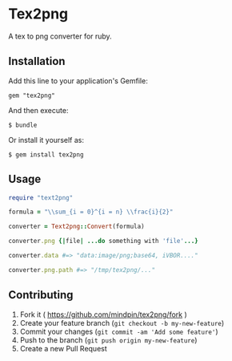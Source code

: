 # Tex2png

A tex to png converter for ruby.

## Installation

Add this line to your application's Gemfile:

    gem "tex2png"

And then execute:

    $ bundle

Or install it yourself as:

    $ gem install tex2png

## Usage

```ruby
require "text2png"

formula = "\\sum_{i = 0}^{i = n} \\frac{i}{2}"

converter = Text2png::Convert(formula)

converter.png {|file| ...do something with 'file'...}

converter.data #=> "data:image/png;base64, iVBOR...."

converter.png.path #=> "/tmp/tex2png/..."
```

## Contributing

1. Fork it ( https://github.com/mindpin/tex2png/fork )
2. Create your feature branch (`git checkout -b my-new-feature`)
3. Commit your changes (`git commit -am 'Add some feature'`)
4. Push to the branch (`git push origin my-new-feature`)
5. Create a new Pull Request
